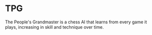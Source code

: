 # TPG
The People's Grandmaster is a chess AI that learns from every game it plays, increasing in skill and technique over time. 
